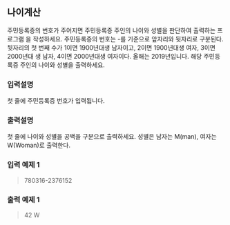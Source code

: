 ## 나이계산

<p>주민등록증의 번호가 주어지면 주민등록증 주인의 나이와 성별을 판단하여 출력하는 프로그램 을 작성하세요. 주민등록증의 번호는 -를 기준으로 앞자리와 뒷자리로 구분된다.
뒷자리의 첫 번째 수가 1이면 1900년대생 남자이고, 2이면 1900년대생 여자, 3이면 2000년대 생 남자, 4이면 2000년대생 여자이다.
올해는 2019년입니다. 해당 주민등록증 주인의 나이와 성별을 출력하세요.</p>

### 입력설명

<p>첫 줄에 주민등록증 번호가 입력됩니다.</p>

### 출력설명

<p>첫 줄에 나이와 성별을 공백을 구분으로 출력하세요. 성별은 남자는 M(man), 여자는 W(Woman)로 출력한다.</p>

### 입력 예제 1

> 780316-2376152

### 출력 예제 1

> 42 W
